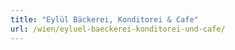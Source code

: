 ```yaml
---
title: "Eylül Bäckerei, Konditorei & Cafe"
url: /wien/eyluel-baeckerei-konditorei-und-cafe/
---
```

